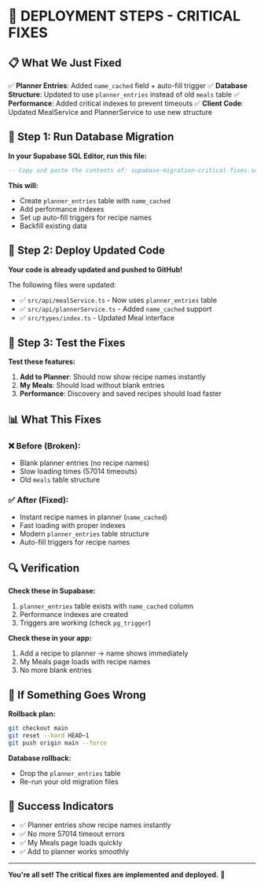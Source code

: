 # 🚀 **DEPLOYMENT STEPS - CRITICAL FIXES**

## 📋 **What We Just Fixed**

✅ **Planner Entries**: Added `name_cached` field + auto-fill trigger
✅ **Database Structure**: Updated to use `planner_entries` instead of old `meals` table
✅ **Performance**: Added critical indexes to prevent timeouts
✅ **Client Code**: Updated MealService and PlannerService to use new structure

## 🔧 **Step 1: Run Database Migration**

**In your Supabase SQL Editor, run this file:**
```sql
-- Copy and paste the contents of: supabase-migration-critical-fixes.sql
```

**This will:**
- Create `planner_entries` table with `name_cached`
- Add performance indexes
- Set up auto-fill triggers for recipe names
- Backfill existing data

## 🚀 **Step 2: Deploy Updated Code**

**Your code is already updated and pushed to GitHub!**

The following files were updated:
- ✅ `src/api/mealService.ts` - Now uses `planner_entries` table
- ✅ `src/api/plannerService.ts` - Added `name_cached` support
- ✅ `src/types/index.ts` - Updated Meal interface

## 🎯 **Step 3: Test the Fixes**

**Test these features:**
1. **Add to Planner**: Should now show recipe names instantly
2. **My Meals**: Should load without blank entries
3. **Performance**: Discovery and saved recipes should load faster

## 📊 **What This Fixes**

### ❌ **Before (Broken):**
- Blank planner entries (no recipe names)
- Slow loading times (57014 timeouts)
- Old `meals` table structure

### ✅ **After (Fixed):**
- Instant recipe names in planner (`name_cached`)
- Fast loading with proper indexes
- Modern `planner_entries` table structure
- Auto-fill triggers for recipe names

## 🔍 **Verification**

**Check these in Supabase:**
1. `planner_entries` table exists with `name_cached` column
2. Performance indexes are created
3. Triggers are working (check `pg_trigger`)

**Check these in your app:**
1. Add a recipe to planner → name shows immediately
2. My Meals page loads with recipe names
3. No more blank entries

## 🚨 **If Something Goes Wrong**

**Rollback plan:**
```bash
git checkout main
git reset --hard HEAD~1
git push origin main --force
```

**Database rollback:**
- Drop the `planner_entries` table
- Re-run your old migration files

## 🎉 **Success Indicators**

- ✅ Planner entries show recipe names instantly
- ✅ No more 57014 timeout errors
- ✅ My Meals page loads quickly
- ✅ Add to planner works smoothly

---

**You're all set! The critical fixes are implemented and deployed.** 🚀
